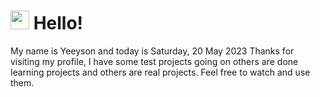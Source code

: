  <h1>
    <img src="https://emojis.slackmojis.com/emojis/images/1643510097/45343/hi.gif?1643510097" width="30"/> 
    Hello!
 </h1>
 <p>
    My name is Yeeyson and today is Saturday, 20 May 2023
    Thanks for visiting my profile, I have some test projects going on others are done learning projects and others are real projects.
    Feel free to watch and use them.
 </p>